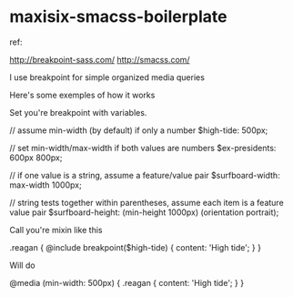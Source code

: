 maxisix-smacss-boilerplate
=====================

ref: 

http://breakpoint-sass.com/
http://smacss.com/



I use breakpoint for simple organized media queries

Here's some exemples of how it works


Set you're breakpoint with variables.

// assume min-width (by default) if only a number
$high-tide: 500px;

// set min-width/max-width if both values are numbers
$ex-presidents: 600px 800px;

// if one value is a string, assume a feature/value pair
$surfboard-width: max-width 1000px;

// string tests together within parentheses, assume each item is a feature value pair
$surfboard-height: (min-height 1000px) (orientation portrait);




Call you're mixin like this

.reagan {
     @include breakpoint($high-tide) {
       content: 'High tide';
     }
}


Will do

@media (min-width: 500px) {
    .reagan {
    	content: 'High tide';
    }
}



